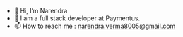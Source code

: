 - 👋 Hi, I’m Narendra
- 👀 I am a full stack developer at Paymentus.
- 📫 How to reach me : narendra.verma8005@gmail.com

<!---
hellonarendra/hellonarendra is a ✨ special ✨ repository because its `README.md` (this file) appears on your GitHub profile.
You can click the Preview link to take a look at your changes.
--->
